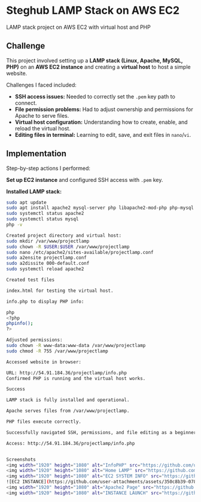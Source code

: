 # Steghub LAMP Stack on AWS EC2
LAMP stack project on AWS EC2 with virtual host and PHP

## Challenge
This project involved setting up a **LAMP stack (Linux, Apache, MySQL, PHP)** on an **AWS EC2 instance** and creating a **virtual host** to host a simple website.

Challenges I faced included:

- **SSH access issues:** Needed to correctly set the `.pem` key path to connect.  
- **File permission problems:** Had to adjust ownership and permissions for Apache to serve files.  
- **Virtual host configuration:** Understanding how to create, enable, and reload the virtual host.  
- **Editing files in terminal:** Learning to edit, save, and exit files in `nano`/`vi`.

## Implementation
Step-by-step actions I performed:

**Set up EC2 instance** and configured SSH access with `.pem` key.  

**Installed LAMP stack:**

```bash
sudo apt update
sudo apt install apache2 mysql-server php libapache2-mod-php php-mysql
sudo systemctl status apache2
sudo systemctl status mysql
php -v

Created project directory and virtual host:
sudo mkdir /var/www/projectlamp
sudo chown -R $USER:$USER /var/www/projectlamp
sudo nano /etc/apache2/sites-available/projectlamp.conf
sudo a2ensite projectlamp.conf
sudo a2dissite 000-default.conf
sudo systemctl reload apache2

Created test files

index.html for testing the virtual host.

info.php to display PHP info:

php
<?php
phpinfo();
?>

Adjusted permissions:
sudo chown -R www-data:www-data /var/www/projectlamp
sudo chmod -R 755 /var/www/projectlamp

Accessed website in browser:

URL: http://54.91.184.36/projectlamp/info.php
Confirmed PHP is running and the virtual host works.

Success

LAMP stack is fully installed and operational.

Apache serves files from /var/www/projectlamp.

PHP files execute correctly.

Successfully navigated SSH, permissions, and file editing as a beginner.

Access: http://54.91.184.36/projectlamp/info.php


Screenshots
<img width="1920" height="1080" alt="InfoPHP" src="https://github.com/user-attachments/assets/c65c0e38-a5c0-4772-9dea-b2f55618780a" />
<img width="1920" height="1080" alt="Home LAMP" src="https://github.com/user-attachments/assets/75c81cf7-e30f-42db-9792-f8f79f2d77e6" />
<img width="1920" height="1080" alt="EC2 SYSTEM INFO" src="https://github.com/user-attachments/assets/20fada45-6caa-4b90-bd2f-ba2ca9e2b7a9" />
![EC2 INSTANCE](https://github.com/user-attachments/assets/350c8b39-0786-4d31-a44a-56eb056d39b1)
<img width="1920" height="1080" alt="Apache2 Page" src="https://github.com/user-attachments/assets/d6493ad2-c3b7-49b9-a456-77887801a6ae" />
<img width="1920" height="1080" alt="INSTANCE LAUNCH" src="https://github.com/user-attachments/assets/f49e86c3-c682-4616-a1bd-17bf4799b461" />
